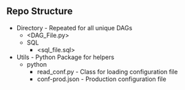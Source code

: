## Repo Structure
* Directory - Repeated for all unique DAGs
  * <DAG_File.py>
  * SQL
    * <sql_file.sql>
* Utils - Python Package for helpers
  * python
    * read_conf.py - Class for loading configuration file
    * conf-prod.json - Production configuration file
